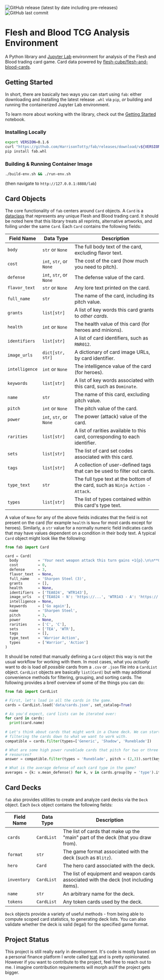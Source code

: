 ![GitHub release (latest by date including pre-releases)](https://img.shields.io/github/v/release/HarrisonTotty/fab?include_prereleases&style=flat-square)
![GitHub last commit](https://img.shields.io/github/last-commit/HarrisonTotty/fab?style=flat-square) 

# Flesh and Blood TCG Analysis Environment

A Python library and [Jupyter Lab](https://jupyter.org/) environment for
analysis of the Flesh and Blood trading card game. Card data powered by
[flesh-cube/flesh-and-blood-cards](https://github.com/flesh-cube/flesh-and-blood-cards).


## Getting Started

In short, there are basically two ways you can start using `fab`: either
downloading and installing the latest release `.whl` via `pip`, _or_ building
and running the containerized Jupyter Lab environment.

To learn more about working with the library, check out the [Getting
Started](notebooks/getting-started.ipynb) notebook.

### Installing Locally

```bash
export VERSION=0.1.6
curl "https://github.com/HarrisonTotty/fab/releases/download/v${VERSION}/fab-${VERSION}-py3-none-any.whl" -o fab.whl
pip install fab.whl
```

### Building & Running Container Image

``` bash
./build-env.sh && ./run-env.sh
```

(then navigate to `http://127.0.0.1:8888/lab`)


## Card Objects

The core functionality of `fab` centers around `Card` objects. A `Card` is a
[dataclass](https://docs.python.org/3/library/dataclasses.html) that represents
any unique Flesh and Blood trading card. It should be noted here that this
library treats all reprints, alternative artworks, and foiling under the same
`Card`. Each `Card` contains the following fields:

| Field Name     | Data Type               | Description                                                                    |
|----------------|-------------------------|--------------------------------------------------------------------------------|
| `body`         | `str` or `None`         | The full body text of the card, excluding flavor text.                         |
| `cost`         | `int`, `str`, or `None` | The cost of the card (how much you need to pitch).                             |
| `defense`      | `int`, `str`, or `None` | The defense value of the card.                                                 |
| `flavor_text`  | `str` or `None`         | Any lore text printed on the card.                                             |
| `full_name`    | `str`                   | The name of the card, including its pitch value.                               |
| `grants`       | `list[str]`             | A list of key words this card grants to _other cards_.                         |
| `health`       | `int` or `None`         | The health value of this card (for heroes and minions).                        |
| `identifiers`  | `list[str]`             | A list of card identifiers, such as `RNR012`.                                  |
| `image_urls`   | `dict[str, str]`        | A dictionary of card image URLs, by card identifier.                           |
| `intelligence` | `int` or `None`         | The intelligence value of the card (for heroes).                               |
| `keywords`     | `list[str]`             | A list of key words associated with this card, such as `Dominate`.             |
| `name`         | `str`                   | The name of this card, excluding pitch value.                                  |
| `pitch`        | `int` or `None`         | The pitch value of the card.                                                   |
| `power`        | `int`, `str`, or `None` | The power (attack) value of the card.                                          |
| `rarities`     | `list[str]`             | A list of rarities available to this card, corresponding to each identifier.   |
| `sets`         | `list[str]`             | The list of card set codes associated with this card.                          |
| `tags`         | `list[str]`             | A collection of user-defined tags that can be used to filter out cards.        |
| `type_text`    | `str`                   | The full type text at the bottom of the card, such as `Ninja Action - Attack`. |
| `types`        | `list[str]`             | The list of types contained within this card's type text.                      |

A value of `None` for any of the above fields indicates that the field is not
present on the card (for example `health` is `None` for most cards except for
heroes). Similarly, a `str` value for a normally numeric field indicates cards
that may have values dependent on a condition in their body text. A typical
`Card` object might look like the following:

```python
from fab import Card

card = Card(
  body         = 'Your next weapon attack this turn gains +1{p}.\n\n**Go again**',
  cost         = 0,
  defense      = 3,
  flavor_text  = None,
  full_name    = 'Sharpen Steel (3)',
  grants       = [],
  health       = None,
  identifiers  = ['TEA024', 'WTR143'],
  image_urls   = {'TEA024 - N': 'https://...', 'WTR143 - A': 'https://...', 'WTR143 - U': 'https://...'},
  intelligence = None,
  keywords     = ['Go again'],
  name         = 'Sharpen Steel',
  pitch        = 3,
  power        = None,
  rarities     = ['C', 'C'],
  sets         = ['TEA', 'WTR'],
  tags         = [],
  type_text    = 'Warrior Action',
  types        = ['Warrior', 'Action']
)
```

It should be noted that manually defining a `Card` object this way is not the
usual workflow for working with them. In most cases, what you _actually_ want to
do is load _all possible_ cards from a `.csv` or `.json` file into a `CardList`
object. `CardList` objects are basically `list[Card]` but with may additional
convenience methods for filtering, grouping, and sorting cards. The following
provides a breif overview of some of the things you can do:

```python
from fab import CardList

# First, let's load in all the cards in the game.
cards = CardList.load('data/cards.json', set_catalog=True)

# As you'd expect, card lists can be iterated over:
for card in cards:
  print(card.name)
  
# Let's think about cards that might work in a Chane deck. We can start by
# filtering the cards down to what we want to work with.
compatible = cards.filter(types=['Generic', 'Shadow', 'Runeblade'])

# What are some high power runeblade cards that pitch for two or three
# resources?
answer = compatible.filter(types = 'Runeblade', pitch = (2,3)).sort(key = 'power', reverse = True)

# What is the average defense of each card type in the game?
averages = {k: v.mean_defense() for k, v in cards.group(by = 'type').items()}
```


## Card Decks

`fab` also provides utilities to create and analyze card decks via the `Deck`
object. Each `Deck` object contains the following fields:

| Field Name  | Data Type  | Description                                                                            |
|-------------|------------|----------------------------------------------------------------------------------------|
| `cards`     | `CardList` | The list of cards that make up the "main" part of the deck (that you draw from).       |
| `format`    | `str`      | The game format associated with the deck (such as `Blitz`).                            |
| `hero`      | `Card`     | The hero card associated with the deck.                                                |
| `inventory` | `CardList` | The list of equipment and weapon cards associated with the deck (not including items). |
| `name`      | `str`      | An arbitrary name for the deck.                                                        |
| `tokens`    | `CardList` | Any token cards used by the deck.                                                      |

`Deck` objects provide a variety of useful methods - from being able to compute
scoped card statistics, to generating deck lists. You can also validate whether
the deck is valid (legal) for the specified game format.


## Project Status

This project is still really early in development. It's code is mostly based on
a personal finance platform I wrote called
[tcat](https://github.com/HarrisonTotty/tcat) and is pretty opinionated. However
if you want to contribute to the project, feel free to reach out to me. I
imagine contribution requirements will morph as/if the project gets bigger.
